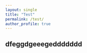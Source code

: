 ```yaml
---
layout: single
title: "Test"
permalink: /test/
author_profile: true
---
```


## dfeggdgeeegeddddddd
